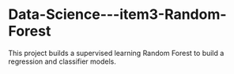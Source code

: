 # Data-Science---item3-Random-Forest
This project builds a supervised learning Random Forest to build a regression and classifier models.   
